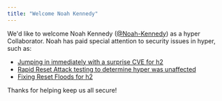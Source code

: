 ```yaml
---
title: "Welcome Noah Kennedy"
---
```


We'd like to welcome Noah Kennedy ([@Noah-Kennedy](https://github.com/Noah-Kennedy)) as a hyper Collaborator. Noah has paid special attention to security issues in hyper, such as:

- [Jumping in immediately with a surprise CVE for h2](https://seanmonstar.com/blog/coe-surpise-hyper-cve/)
- [Rapid Reset Attack testing to determine hyper was unaffected](https://seanmonstar.com/blog/hyper-http2-rapid-reset-unaffected/)
- [Fixing Reset Floods for h2](https://mastodon.despise.computer/@noah/111773455336054987)


Thanks for helping keep us all secure!
